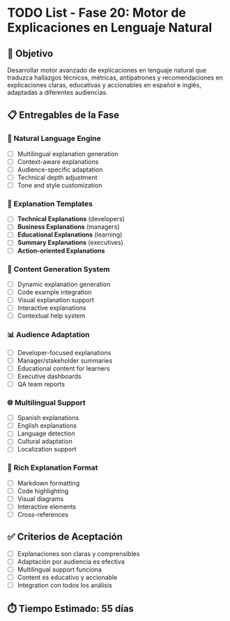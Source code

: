 # TODO List - Fase 20: Motor de Explicaciones en Lenguaje Natural

## 🎯 Objetivo
Desarrollar motor avanzado de explicaciones en lenguaje natural que traduzca hallazgos técnicos, métricas, antipatrones y recomendaciones en explicaciones claras, educativas y accionables en español e inglés, adaptadas a diferentes audiencias.

## 📋 Entregables de la Fase

### 💬 Natural Language Engine
- [ ] Multilingual explanation generation
- [ ] Context-aware explanations
- [ ] Audience-specific adaptation
- [ ] Technical depth adjustment
- [ ] Tone and style customization

### 🎯 Explanation Templates
- [ ] **Technical Explanations** (developers)
- [ ] **Business Explanations** (managers)
- [ ] **Educational Explanations** (learning)
- [ ] **Summary Explanations** (executives)
- [ ] **Action-oriented Explanations**

### 🧠 Content Generation System
- [ ] Dynamic explanation generation
- [ ] Code example integration
- [ ] Visual explanation support
- [ ] Interactive explanations
- [ ] Contextual help system

### 📊 Audience Adaptation
- [ ] Developer-focused explanations
- [ ] Manager/stakeholder summaries
- [ ] Educational content for learners
- [ ] Executive dashboards
- [ ] QA team reports

### 🌐 Multilingual Support
- [ ] Spanish explanations
- [ ] English explanations
- [ ] Language detection
- [ ] Cultural adaptation
- [ ] Localization support

### 🎨 Rich Explanation Format
- [ ] Markdown formatting
- [ ] Code highlighting
- [ ] Visual diagrams
- [ ] Interactive elements
- [ ] Cross-references

## ✅ Criterios de Aceptación
- [ ] Explanaciones son claras y comprensibles
- [ ] Adaptación por audiencia es efectiva
- [ ] Multilingual support funciona
- [ ] Content es educativo y accionable
- [ ] Integration con todos los análisis

## ⏱️ Tiempo Estimado: 55 días
